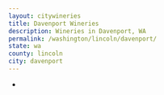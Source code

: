 ```yaml
---
layout: citywineries
title: Davenport Wineries
description: Wineries in Davenport, WA
permalink: /washington/lincoln/davenport/
state: wa
county: lincoln
city: davenport
---
```

-
